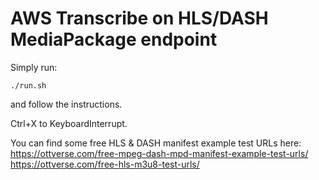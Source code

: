 # AWS Transcribe on HLS/DASH MediaPackage endpoint

Simply run:
```
./run.sh
```
and follow the instructions.

Ctrl+X to KeyboardInterrupt.

You can find some free HLS & DASH manifest example test URLs here:
https://ottverse.com/free-mpeg-dash-mpd-manifest-example-test-urls/
https://ottverse.com/free-hls-m3u8-test-urls/
